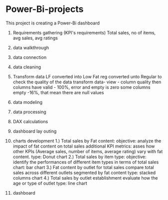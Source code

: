 # Power-Bi-projects
This project is creating a Power-Bi dashboard 

1. Requirements gathering (KPI's requirements)
   Total sales, no of items, avg sales, avg ratings
2. data walkthrough
3. data connection
4. data cleaning
5. Transform data 
		LF converted into Low Fat 
		reg converted unto Regular
	to check the quality of the data 
		transform data- view - column quality 
		then columns have valid - 100%, error and empty is zero 
		some columns empty -16%, that mean there are null values 
6. data modeling
7. data processing
8. DAX calculations
9. dashboard lay outing
10. charts development
    1.) Total sales by Fat content:
objective: analyze the impact of fat content on total sales
additional KPI metrics: asses how other KPIs (Average sales, number of items, average rating) vary with fat content.
type: Donut chart
    2.) Total sales by item type:
objective: identify the performances of different item types in terms of total sales
chart: bar chart
    3.) Fat content by outlet for total sales
compare total sales across different outlets segmented by fat content
type: stacked columns chart
   4.) Total sales by outlet establishment
evaluate how the age or type of outlet
type: line chart 

11. dashboard

   
